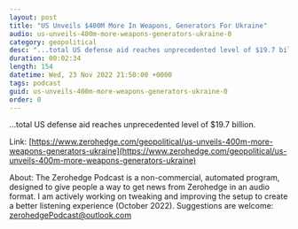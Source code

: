 ```yaml
---
layout: post
title: "US Unveils $400M More In Weapons, Generators For Ukraine"
audio: us-unveils-400m-more-weapons-generators-ukraine-0
category: geopolitical
desc: "...total US defense aid reaches unprecedented level of $19.7 billion."
duration: 00:02:34
length: 154
datetime: Wed, 23 Nov 2022 21:50:00 +0000
tags: podcast
guid: us-unveils-400m-more-weapons-generators-ukraine-0
order: 0
---
```

...total US defense aid reaches unprecedented level of $19.7 billion.

Link: [https://www.zerohedge.com/geopolitical/us-unveils-400m-more-weapons-generators-ukraine](https://www.zerohedge.com/geopolitical/us-unveils-400m-more-weapons-generators-ukraine)

About: The Zerohedge Podcast is a non-commercial, automated program, designed to give people a way to get news from Zerohedge in an audio format.  I am actively working on tweaking and improving the setup to create a better listening experience (October 2022).  Suggestions are welcome: [zerohedgePodcast@outlook.com](mailto:zerohedgePodcast@outlook.com)